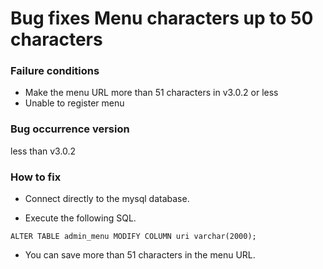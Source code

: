 # Bug fixes Menu characters up to 50 characters
### Failure conditions
- Make the menu URL more than 51 characters in v3.0.2 or less
- Unable to register menu

### Bug occurrence version
less than v3.0.2

### How to fix

- Connect directly to the mysql database.

- Execute the following SQL.

~~~
ALTER TABLE admin_menu MODIFY COLUMN uri varchar(2000);
~~~

- You can save more than 51 characters in the menu URL.